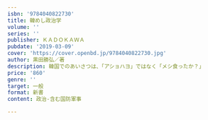 ```yaml
---
isbn: '9784040822730'
title: 韓めし政治学
volume: ''
series: ''
publisher: ＫＡＤＯＫＡＷＡ
pubdate: '2019-03-09'
cover: 'https://cover.openbd.jp/9784040822730.jpg'
author: 黒田勝弘／著
description: 韓国でのあいさつは、「アショハヨ」ではなく「メシ食ったか？」
price: '860'
genre: ''
target: 一般
format: 新書
content: 政治-含む国防軍事

---
```


